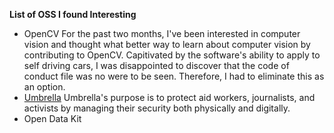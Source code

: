 **List of OSS I found Interesting**
 - OpenCV
 For the past two months, I've been interested in computer vision and thought what better way to learn about computer vision by contributing to OpenCV. Capitivated by the software's ability to apply to self driving cars, I was disappointed to discover that the code of conduct file was no were to be seen. Therefore, I had to eliminate this as an option.
 - [Umbrella](https://github.com/securityfirst/Umbrella_android)
 Umbrella's purpose is to protect aid workers, journalists, and activists by managing their security both physically and digitally.
 - Open Data Kit
